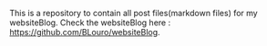 This is a repository to contain all post files(markdown files) for my websiteBlog.
Check the websiteBlog here : https://github.com/BLouro/websiteBlog.
